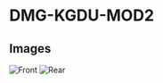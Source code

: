 # DMG-KGDU-MOD2

## Images
![Front](https://github.com/Chase-san/NintendoModdedPCB/blob/main/DMG-KGDU/images/front.png)
![Rear](https://github.com/Chase-san/NintendoModdedPCB/blob/main/DMG-KGDU/images/back.png)

